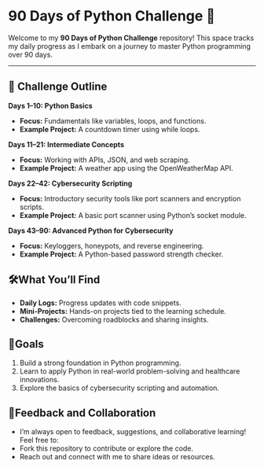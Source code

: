  # 90 Days of Python Challenge 🐍
Welcome to my **90 Days of Python Challenge** repository! This space tracks my daily progress as I embark on a journey to master Python programming over 90 days.
___
## 📅 Challenge Outline
**Days 1–10: Python Basics**
* **Focus:** Fundamentals like variables, loops, and functions.
* **Example Project:** A countdown timer using while loops.

**Days 11–21: Intermediate Concepts**
* **Focus:** Working with APIs, JSON, and web scraping.
* **Example Project:** A weather app using the OpenWeatherMap API.

**Days 22–42: Cybersecurity Scripting**
* **Focus:** Introductory security tools like port scanners and encryption scripts.
* **Example Project:** A basic port scanner using Python’s socket module.

**Days 43–90: Advanced Python for Cybersecurity**
* **Focus:** Keyloggers, honeypots, and reverse engineering.
* **Example Project:** A Python-based password strength checker.

## 🛠What You’ll Find
* **Daily Logs:** Progress updates with code snippets.
* **Mini-Projects:** Hands-on projects tied to the learning schedule.
* **Challenges:** Overcoming roadblocks and sharing insights.

## 🚀Goals
1. Build a strong foundation in Python programming.
2. Learn to apply Python in real-world problem-solving and healthcare innovations.
3. Explore the basics of cybersecurity scripting and automation.

## 💬Feedback and Collaboration
* I’m always open to feedback, suggestions, and collaborative learning! Feel free to:
* Fork this repository to contribute or explore the code.
* Reach out and connect with me to share ideas or resources.
